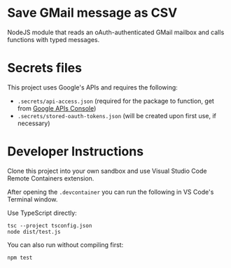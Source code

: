 # Save GMail message as CSV

NodeJS module that reads an oAuth-authenticated GMail mailbox and calls functions with typed messages.

# Secrets files

This project uses Google's APIs and requires the following:

* `.secrets/api-access.json` (required for the package to function, get from [Google APIs Console](https://console.developers.google.com/))
* `.secrets/stored-oauth-tokens.json` (will be created upon first use, if necessary)

# Developer Instructions

Clone this project into your own sandbox and use Visual Studio Code Remote Containers extension.

After opening the `.devcontainer` you can run the following in VS Code's Terminal window.

Use TypeScript directly:

    tsc --project tsconfig.json
    node dist/test.js

You can also run without compiling first:

    npm test

